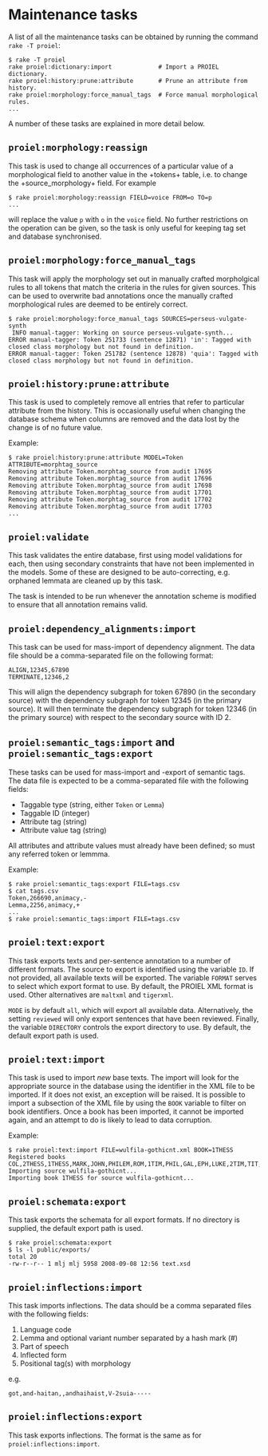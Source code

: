 Maintenance tasks
=================

A list of all the maintenance tasks can be obtained by running the command `rake -T proiel`:

    $ rake -T proiel
    rake proiel:dictionary:import             # Import a PROIEL dictionary.
    rake proiel:history:prune:attribute       # Prune an attribute from history.
    rake proiel:morphology:force_manual_tags  # Force manual morphological rules.
    ...

A number of these tasks are explained in more detail below.

`proiel:morphology:reassign`
----------------------------

This task is used to change all occurrences of a particular value of a morphological
field to another value in the +tokens+ table, i.e. to change the
+source_morphology+ field. For example

    $ rake proiel:morphology:reassign FIELD=voice FROM=o TO=p
    ...

will replace the value `p` with `o` in the `voice` field. No further
restrictions on the operation can be given, so the task is only useful
for keeping tag set and database synchronised.

`proiel:morphology:force_manual_tags`
-------------------------------------

This task will apply the morphology set out in manually crafted morpholgical rules
to all tokens that match the criteria in the rules for given sources. This can be
used to overwrite bad annotations once the manually crafted morphological rules are
deemed to be entirely correct.

    $ rake proiel:morphology:force_manual_tags SOURCES=perseus-vulgate-synth
     INFO manual-tagger: Working on source perseus-vulgate-synth...
    ERROR manual-tagger: Token 251733 (sentence 12871) 'in': Tagged with closed class morphology but not found in definition.
    ERROR manual-tagger: Token 251782 (sentence 12878) 'quia': Tagged with closed class morphology but not found in definition.

`proiel:history:prune:attribute`
--------------------------------

This task is used to completely remove all entries that refer to particular
attribute from the history. This is occasionally useful when changing the database
schema when columns are removed and the data lost by the change is of no future value.

Example:

    $ rake proiel:history:prune:attribute MODEL=Token ATTRIBUTE=morphtag_source
    Removing attribute Token.morphtag_source from audit 17695
    Removing attribute Token.morphtag_source from audit 17696
    Removing attribute Token.morphtag_source from audit 17698
    Removing attribute Token.morphtag_source from audit 17701
    Removing attribute Token.morphtag_source from audit 17702
    Removing attribute Token.morphtag_source from audit 17703
    ...

`proiel:validate`
-----------------

This task validates the entire database, first using model validations for each, then
using secondary constraints that have not been implemented in the models. Some of these
are designed to be auto-correcting, e.g. orphaned lemmata are cleaned up by this task.

The task is intended to be run whenever the annotation scheme is modified to ensure that
all annotation remains valid.

`proiel:dependency_alignments:import`
-------------------------------------

This task can be used for mass-import of dependency alignment. The data file should be
a comma-separated file on the following format:

    ALIGN,12345,67890
    TERMINATE,12346,2

This will align the dependency subgraph for token 67890 (in the secondary source)
with the dependency subgraph for token 12345 (in the primary source). It will then
terminate the dependency subgraph for token 12346 (in the primary source) with
respect to the secondary source with ID 2.

`proiel:semantic_tags:import` and `proiel:semantic_tags:export`
---------------------------------------------------------------

These tasks can be used for mass-import and -export of semantic tags. The data file is 
expected to be a comma-separated file with the following fields:

  * Taggable type (string, either `Token` or `Lemma`)
  * Taggable ID (integer)
  * Attribute tag (string)
  * Attribute value tag (string)

All attributes and attribute values must already have been defined; so must any
referred token or lemmma.

Example:

    $ rake proiel:semantic_tags:export FILE=tags.csv
    $ cat tags.csv
    Token,266690,animacy,-
    Lemma,2256,animacy,+
    ...
    $ rake proiel:semantic_tags:import FILE=tags.csv

`proiel:text:export`
--------------------

This task exports texts and per-sentence annotation to a number of different formats.
The source to export is identified using the variable `ID`. If not provided, all available
texts will be exported. The variable `FORMAT` serves to select which export format to
use. By default, the PROIEL XML format is used. Other alternatives are `maltxml` and
`tigerxml`.

`MODE` is by default `all`, which will export all available data. Alternatively, the
setting `reviewed` will only export sentences that have been reviewed. Finally, the
variable `DIRECTORY` controls the export directory to use. By default, the default
export path is used.

`proiel:text:import`
--------------------

This task is used to import _new_ base texts. The import will look for the appropriate
source in the database using the identifier in the XML file to be imported. If it does
not exist, an exception will be raised. It is possible to import a subsection of the
XML file by using the `BOOK` variable to filter on book identifiers. Once a book has
been imported, it cannot be imported again, and an attempt to do is likely to lead to
data corruption.

Example:

    $ rake proiel:text:import FILE=wulfila-gothicnt.xml BOOK=1THESS
    Registered books COL,2THESS,1THESS,MARK,JOHN,PHILEM,ROM,1TIM,PHIL,GAL,EPH,LUKE,2TIM,TIT,2COR,MATT,1COR...
    Importing source wulfila-gothicnt...
    Importing book 1THESS for source wulfila-gothicnt...

`proiel:schemata:export`
------------------------

This task exports the schemata for all export formats. If no directory is supplied,
the default export path is used.

    $ rake proiel:schemata:export
    $ ls -l public/exports/
    total 20
    -rw-r--r-- 1 mlj mlj 5958 2008-09-08 12:56 text.xsd

`proiel:inflections:import`
---------------------------

This task imports inflections. The data should be a comma separated
files with the following fields:

  1. Language code
  2. Lemma and optional variant number separated by a hash mark (#)
  3. Part of speech
  4. Inflected form
  5. Positional tag(s) with morphology

e.g.

    got,and-haitan,,andhaihaist,V-2suia-----

`proiel:inflections:export`
---------------------------

This task exports inflections. The format is the same as for
`proiel:inflections:import`.

